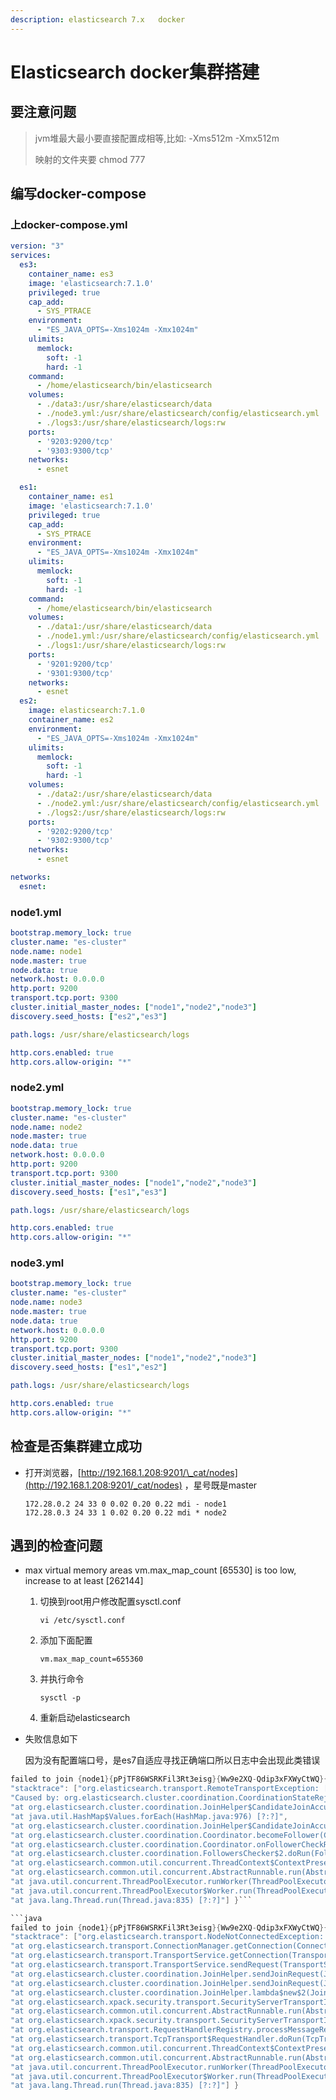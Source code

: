 ```yaml
---
description: elasticsearch 7.x   docker
---
```


# Elasticsearch docker集群搭建

## 要注意问题

> jvm堆最大最小要直接配置成相等,比如: -Xms512m -Xmx512m 
>
> 映射的文件夹要 chmod 777

## 编写docker-compose

### 上docker-compose.yml

```yaml
version: "3"
services:
  es3:
    container_name: es3
    image: 'elasticsearch:7.1.0'
    privileged: true
    cap_add:
      - SYS_PTRACE
    environment:
      - "ES_JAVA_OPTS=-Xms1024m -Xmx1024m"
    ulimits:
      memlock:
        soft: -1
        hard: -1
    command:
      - /home/elasticsearch/bin/elasticsearch
    volumes:
      - ./data3:/usr/share/elasticsearch/data
      - ./node3.yml:/usr/share/elasticsearch/config/elasticsearch.yml
      - ./logs3:/usr/share/elasticsearch/logs:rw
    ports:
      - '9203:9200/tcp'
      - '9303:9300/tcp'
    networks:
      - esnet

  es1:
    container_name: es1
    image: 'elasticsearch:7.1.0'
    privileged: true
    cap_add:
      - SYS_PTRACE
    environment:
      - "ES_JAVA_OPTS=-Xms1024m -Xmx1024m"
    ulimits:
      memlock:
        soft: -1
        hard: -1
    command:
      - /home/elasticsearch/bin/elasticsearch
    volumes:
      - ./data1:/usr/share/elasticsearch/data
      - ./node1.yml:/usr/share/elasticsearch/config/elasticsearch.yml
      - ./logs1:/usr/share/elasticsearch/logs:rw
    ports:
      - '9201:9200/tcp'
      - '9301:9300/tcp'
    networks:
      - esnet
  es2:
    image: elasticsearch:7.1.0
    container_name: es2
    environment:
      - "ES_JAVA_OPTS=-Xms1024m -Xmx1024m"
    ulimits:
      memlock:
        soft: -1
        hard: -1
    volumes:
      - ./data2:/usr/share/elasticsearch/data
      - ./node2.yml:/usr/share/elasticsearch/config/elasticsearch.yml
      - ./logs2:/usr/share/elasticsearch/logs:rw
    ports:
      - '9202:9200/tcp'
      - '9302:9300/tcp'
    networks:
      - esnet

networks:
  esnet:
```

### node1.yml

```yaml
bootstrap.memory_lock: true
cluster.name: "es-cluster"
node.name: node1
node.master: true
node.data: true
network.host: 0.0.0.0
http.port: 9200
transport.tcp.port: 9300
cluster.initial_master_nodes: ["node1","node2","node3"]
discovery.seed_hosts: ["es2","es3"]

path.logs: /usr/share/elasticsearch/logs

http.cors.enabled: true
http.cors.allow-origin: "*"
```

### node2.yml

```yaml
bootstrap.memory_lock: true
cluster.name: "es-cluster"
node.name: node2
node.master: true
node.data: true
network.host: 0.0.0.0
http.port: 9200
transport.tcp.port: 9300
cluster.initial_master_nodes: ["node1","node2","node3"]
discovery.seed_hosts: ["es1","es3"]

path.logs: /usr/share/elasticsearch/logs

http.cors.enabled: true
http.cors.allow-origin: "*"
```

### node3.yml

```yaml
bootstrap.memory_lock: true
cluster.name: "es-cluster"
node.name: node3
node.master: true
node.data: true
network.host: 0.0.0.0
http.port: 9200
transport.tcp.port: 9300
cluster.initial_master_nodes: ["node1","node2","node3"]
discovery.seed_hosts: ["es1","es2"]

path.logs: /usr/share/elasticsearch/logs

http.cors.enabled: true
http.cors.allow-origin: "*"
```

## 检查是否集群建立成功

* 打开浏览器，[http://192.168.1.208:9201/\_cat/nodes](http://192.168.1.208:9201/_cat/nodes) ，星号既是master



  ```text
  172.28.0.2 24 33 0 0.02 0.20 0.22 mdi - node1
  172.28.0.3 24 33 1 0.02 0.20 0.22 mdi * node2
  ```



## 遇到的检查问题

* max virtual memory areas vm.max\_map\_count \[65530\] is too low, increase to at least \[262144\]



  1. 切换到root用户修改配置sysctl.conf

     `vi /etc/sysctl.conf`

  2. 添加下面配置

     `vm.max_map_count=655360`

  3. 并执行命令

     `sysctl -p`

  4. 重新启动elasticsearch

* 失败信息如下

  因为没有配置端口号，是es7自适应寻找正确端口所以日志中会出现此类错误

```java
failed to join {node1}{pPjTF86WSRKFil3Rt3eisg}{Ww9e2XQ-Qdip3xFXWyCtWQ}{172.28.0.2}{172.28.0.2:9300}{ml.machine_memory=135189749760, xpack.installed=true, ml.max_open_jobs=20} with JoinRequest{sourceNode={node1}{pPjTF86WSRKFil3Rt3eisg}{Ww9e2XQ-Qdip3xFXWyCtWQ}{172.28.0.2}{172.28.0.2:9300}{ml.machine_memory=135189749760, xpack.installed=true, ml.max_open_jobs=20}, optionalJoin=Optional[Join{term=1, lastAcceptedTerm=0, lastAcceptedVersion=0, sourceNode={node1}{pPjTF86WSRKFil3Rt3eisg}{Ww9e2XQ-Qdip3xFXWyCtWQ}{172.28.0.2}{172.28.0.2:9300}{ml.machine_memory=135189749760, xpack.installed=true, ml.max_open_jobs=20}, targetNode={node1}{pPjTF86WSRKFil3Rt3eisg}{Ww9e2XQ-Qdip3xFXWyCtWQ}{172.28.0.2}{172.28.0.2:9300}{ml.machine_memory=135189749760, xpack.installed=true, ml.max_open_jobs=20}}]}" , 
"stacktrace": ["org.elasticsearch.transport.RemoteTransportException: [node1][172.28.0.2:9300][internal:cluster/coordination/join]", 
"Caused by: org.elasticsearch.cluster.coordination.CoordinationStateRejectedException: became follower", 
"at org.elasticsearch.cluster.coordination.JoinHelper$CandidateJoinAccumulator.lambda$close$3(JoinHelper.java:476) [elasticsearch-7.1.0.jar:7.1.0]", 
"at java.util.HashMap$Values.forEach(HashMap.java:976) [?:?]", 
"at org.elasticsearch.cluster.coordination.JoinHelper$CandidateJoinAccumulator.close(JoinHelper.java:476) [elasticsearch-7.1.0.jar:7.1.0]",
"at org.elasticsearch.cluster.coordination.Coordinator.becomeFollower(Coordinator.java:600) [elasticsearch-7.1.0.jar:7.1.0]", 
"at org.elasticsearch.cluster.coordination.Coordinator.onFollowerCheckRequest(Coordinator.java:237) [elasticsearch-7.1.0.jar:7.1.0]", 
"at org.elasticsearch.cluster.coordination.FollowersChecker$2.doRun(FollowersChecker.java:187) [elasticsearch-7.1.0.jar:7.1.0]", 
"at org.elasticsearch.common.util.concurrent.ThreadContext$ContextPreservingAbstractRunnable.doRun(ThreadContext.java:751) [elasticsearch-7.1.0.jar:7.1.0]", 
"at org.elasticsearch.common.util.concurrent.AbstractRunnable.run(AbstractRunnable.java:37) [elasticsearch-7.1.0.jar:7.1.0]", 
"at java.util.concurrent.ThreadPoolExecutor.runWorker(ThreadPoolExecutor.java:1128) [?:?]", 
"at java.util.concurrent.ThreadPoolExecutor$Worker.run(ThreadPoolExecutor.java:628) [?:?]", 
"at java.lang.Thread.run(Thread.java:835) [?:?]"] }```

```java
failed to join {node1}{pPjTF86WSRKFil3Rt3eisg}{Ww9e2XQ-Qdip3xFXWyCtWQ}{172.28.0.2}{172.28.0.2:9300}{ml.machine_memory=135189749760, ml.max_open_jobs=20, xpack.installed=true} with JoinRequest{sourceNode={node2}{o9cl5VZ2R5OFScm6J_6Uxg}{IkRvRaHLSEecQ338oADlKA}{172.28.0.3}{172.28.0.3:9300}{ml.machine_memory=135189749760, xpack.installed=true, ml.max_open_jobs=20}, optionalJoin=Optional[Join{term=1, lastAcceptedTerm=0, lastAcceptedVersion=0, sourceNode={node2}{o9cl5VZ2R5OFScm6J_6Uxg}{IkRvRaHLSEecQ338oADlKA}{172.28.0.3}{172.28.0.3:9300}{ml.machine_memory=135189749760, xpack.installed=true, ml.max_open_jobs=20}, targetNode={node1}{pPjTF86WSRKFil3Rt3eisg}{Ww9e2XQ-Qdip3xFXWyCtWQ}{172.28.0.2}{172.28.0.2:9300}{ml.machine_memory=135189749760, ml.max_open_jobs=20, xpack.installed=true}}]}" , 
"stacktrace": ["org.elasticsearch.transport.NodeNotConnectedException: [node1][172.28.0.2:9300] Node not connected", 
"at org.elasticsearch.transport.ConnectionManager.getConnection(ConnectionManager.java:151) ~[elasticsearch-7.1.0.jar:7.1.0]", 
"at org.elasticsearch.transport.TransportService.getConnection(TransportService.java:558) ~[elasticsearch-7.1.0.jar:7.1.0]", 
"at org.elasticsearch.transport.TransportService.sendRequest(TransportService.java:530) [elasticsearch-7.1.0.jar:7.1.0]", 
"at org.elasticsearch.cluster.coordination.JoinHelper.sendJoinRequest(JoinHelper.java:278) [elasticsearch-7.1.0.jar:7.1.0]", 
"at org.elasticsearch.cluster.coordination.JoinHelper.sendJoinRequest(JoinHelper.java:211) [elasticsearch-7.1.0.jar:7.1.0]", 
"at org.elasticsearch.cluster.coordination.JoinHelper.lambda$new$2(JoinHelper.java:135) [elasticsearch-7.1.0.jar:7.1.0]", 
"at org.elasticsearch.xpack.security.transport.SecurityServerTransportInterceptor$ProfileSecuredRequestHandler$1.doRun(SecurityServerTransportInterceptor.java:251) [x-pack-security-7.1.0.jar:7.1.0]", 
"at org.elasticsearch.common.util.concurrent.AbstractRunnable.run(AbstractRunnable.java:37) [elasticsearch-7.1.0.jar:7.1.0]", 
"at org.elasticsearch.xpack.security.transport.SecurityServerTransportInterceptor$ProfileSecuredRequestHandler.messageReceived(SecurityServerTransportInterceptor.java:309) [x-pack-security-7.1.0.jar:7.1.0]", 
"at org.elasticsearch.transport.RequestHandlerRegistry.processMessageReceived(RequestHandlerRegistry.java:63) [elasticsearch-7.1.0.jar:7.1.0]", 
"at org.elasticsearch.transport.TcpTransport$RequestHandler.doRun(TcpTransport.java:1077) [elasticsearch-7.1.0.jar:7.1.0]", 
"at org.elasticsearch.common.util.concurrent.ThreadContext$ContextPreservingAbstractRunnable.doRun(ThreadContext.java:751) [elasticsearch-7.1.0.jar:7.1.0]", 
"at org.elasticsearch.common.util.concurrent.AbstractRunnable.run(AbstractRunnable.java:37) [elasticsearch-7.1.0.jar:7.1.0]", 
"at java.util.concurrent.ThreadPoolExecutor.runWorker(ThreadPoolExecutor.java:1128) [?:?]", 
"at java.util.concurrent.ThreadPoolExecutor$Worker.run(ThreadPoolExecutor.java:628) [?:?]", 
"at java.lang.Thread.run(Thread.java:835) [?:?]"] }
```

